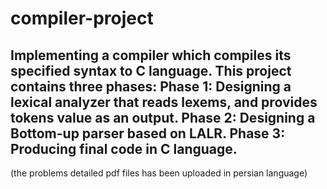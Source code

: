 # compiler-project
Implementing a compiler which compiles its specified syntax to C language. This project contains three phases:
Phase 1:
Designing a lexical analyzer that reads lexems, and provides tokens value as an output.
Phase 2:
Designing a Bottom-up parser based on LALR.
Phase 3:
Producing final code in C language.
-----------------------------------------------------------------------------------------------------------------
(the problems detailed pdf files has been uploaded in persian language)
